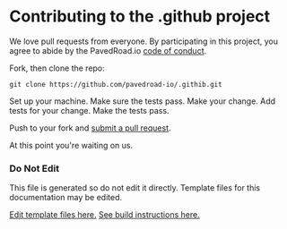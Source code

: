 # Contributing to the .github project

We love pull requests from everyone. By participating in this project, you
agree to abide by the PavedRoad.io [code of conduct].

[code of conduct]: CODE_OF_CONDUCT.md

Fork, then clone the repo:

    git clone https://github.com/pavedroad-io/.githib.git

Set up your machine.
Make sure the tests pass.
Make your change. Add tests for your change. Make the tests pass.

Push to your fork and [submit a pull request][pr].

[pr]: https://github.com/pavedroad-io/.github/pulls
At this point you're waiting on us.
### Do Not Edit
This file is generated so do not edit it directly.
Template files for this documentation may be edited.

[Edit template files here.](https://github.com/pavedroad-io/kevlar-repo/blob/master/repo-templates/oss-default)
[See build instructions here.](https://github.com/pavedroad-io/kevlar-repo/blob/master/repo-templates/oss-default/README.md)
